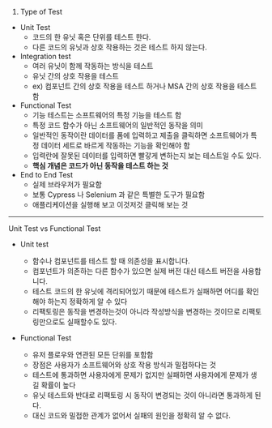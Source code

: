 1. Type of Test

- Unit Test
  - 코드의 한 유닛 혹은 단위를 테스트 한다.
  - 다른 코드의 유닛과 상호 작용하는 것은 테스트 하지 않는다.
- Integration test
  - 여러 유닛이 함께 작동하는 방식을 테스트
  - 유닛 간의 상호 작용을 테스트
  - ex) 컴포넌트 간의 상호 작용을 테스트 하거나 MSA 간의 상호 작용을 테스트 함
- Functional Test
  - 기능 테스트는 소프트웨어의 특정 기능을 테스트 함
  - 특정 코드 함수가 아닌 소프트웨어의 일반적인 동작을 의미
  - 일반적인 동작이란 데이터를 폼에 입력하고 제출을 클릭하면 소프트웨어가 특정 데이터 세트로 바르게 작동하는 기능을 확인해야 함
  - 입력란에 잘못된 데이터를 입력하면 빨갛게 변하는지 보는 테스트일 수도 있다.
  - **핵심 개념은 코드가 아닌 동작을 테스트 하는 것**
- End to End Test
  - 실제 브라우저가 필요함
  - 보통 Cypress 나 Selenium 과 같은 특별한 도구가 필요함
  - 애플리케이션을 실행해 보고 이것저것 클릭해 보는 것

---

Unit Test vs Functional Test

- Unit test

  - 함수나 컴포넌트를 테스트 할 때 의존성을 표시합니다.
  - 컴포넌트가 의존하는 다른 함수가 있으면 실제 버전 대신 테스트 버전을 사용합니다.
  - 테스트 코드의 한 유닛에 격리되어있기 때문에 테스트가 실패하면 어디를 확인해야 하는지 정확하게 알 수 있다
  - 리팩토링은 동작을 변경하는것이 아니라 작성방식을 변경하는 것이므로 리팩토링만으로도 실패할수도 있다.

- Functional Test
  - 유저 플로우와 연관된 모든 단위를 포함함
  - 장점은 사용자가 소프트웨어와 상호 작용 방식과 밀접하다는 것
  - 테스트에 통과하면 사용자에게 문제가 없지만 실패하면 사용자에게 문제가 생길 확률이 높다
  - 유닛 테스트와 반대로 리팩토링 시 동작이 변경되는 것이 아니라면 통과하게 된다.
  - 대신 코드와 밀접한 관계가 없어서 실패의 원인을 정확히 알 수 없다.

